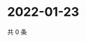 # 2022-01-23

共 0 条

<!-- BEGIN WEIBO -->
<!-- 最后更新时间 Sun Jan 23 2022 03:10:48 GMT+0800 (China Standard Time) -->

<!-- END WEIBO -->
